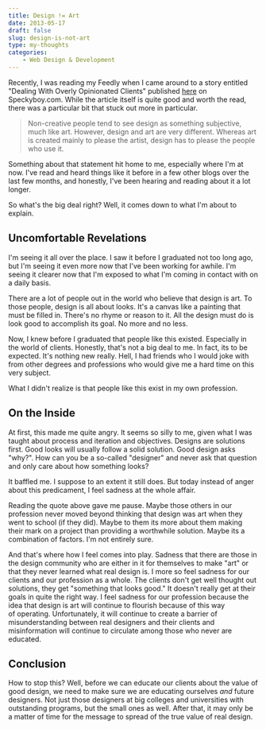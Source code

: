 ```yaml
---
title: Design != Art
date: 2013-05-17
draft: false
slug: design-is-not-art
type: my-thoughts
categories:
    - Web Design & Development
---
```


Recently, I was reading my Feedly when I came around to a story entitled "Dealing With Overly Opinionated Clients" published [here](http://speckyboy.com/2013/05/15/dealing-with-overly-opinionated-clients/) on Speckyboy.com. While the article itself is quite good and worth the read, there was a particular bit that stuck out more in particular.

> Non-creative people tend to see design as something subjective, much like art. However, design and art are very different. Whereas art is created mainly to please the artist, design has to please the people who use it.

Something about that statement hit home to me, especially where I'm at now. I've read and heard things like it before in a few other blogs over the last few months, and honestly, I've been hearing and reading about it a lot longer.

So what's the big deal right? Well, it comes down to what I'm about to explain.

## Uncomfortable Revelations

I'm seeing it all over the place. I saw it before I graduated not too long ago, but I'm seeing it even more now that I've been working for awhile. I'm seeing it clearer now that I'm exposed to what I'm coming in contact with on a daily basis.

There are a lot of people out in the world who believe that design is art. To those people, design is all about looks. It's a canvas like a painting that must be filled in. There's no rhyme or reason to it. All the design must do is look good to accomplish its goal. No more and no less.

Now, I knew before I graduated that people like this existed. Especially in the world of clients. Honestly, that's not a big deal to me. In fact, its to be expected. It's nothing new really. Hell, I had friends who I would joke with from other degrees and professions who would give me a hard time on this very subject.

What I didn't realize is that people like this exist in my own profession.

## On the Inside

At first, this made me quite angry. It seems so silly to me, given what I was taught about process and iteration and objectives. Designs are solutions first. Good looks will usually follow a solid solution. Good design asks "why?". How can you be a so-called "designer" and never ask that question and only care about how something looks?

It baffled me. I suppose to an extent it still does. But today instead of anger about this predicament, I feel sadness at the whole affair.

Reading the quote above gave me pause. Maybe those others in our profession never moved beyond thinking that design was art when they went to school (if they did). Maybe to them its more about them making their mark on a project than providing a worthwhile solution. Maybe its a combination of factors. I'm not entirely sure.

And that's where how I feel comes into play. Sadness that there are those in the design community who are either in it for themselves to make "art" or that they never learned what real design is. I more so feel sadness for our clients and our profession as a whole. The clients don't get well thought out solutions, they get "something that looks good." It doesn't really get at their goals in quite the right way. I feel sadness for our profession because the idea that design is art will continue to flourish because of this way of operating. Unfortunately, it will continue to create a barrier of misunderstanding between real designers and their clients and misinformation will continue to circulate among those who never are educated.

## Conclusion

How to stop this? Well, before we can educate our clients about the value of good design, we need to make sure we are educating ourselves _and_ future designers. Not just those designers at big colleges and universities with outstanding programs, but the small ones as well. After that, it may only be a matter of time for the message to spread of the true value of real design.
